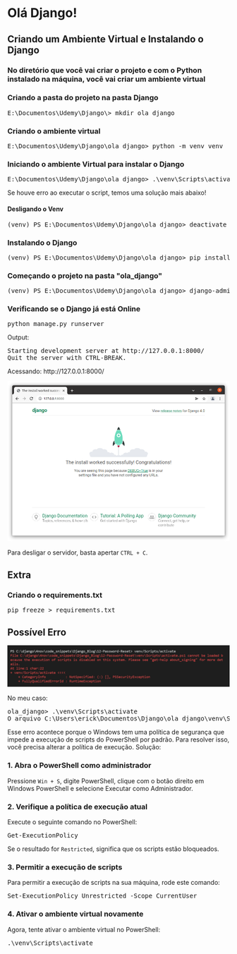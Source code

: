 <h1>Olá Django!</h1>
<h2>Criando um Ambiente Virtual e Instalando o Django</h2>

<h3>No diretório que você vai criar o projeto e com o Python instalado na máquina, você vai criar um ambiente virtual</h3>

<h3>Criando a pasta do projeto na pasta Django</h3>
<pre>E:\Documentos\Udemy\Django\> mkdir ola_django</pre>

<h3>Criando o ambiente virtual</h3>
<pre>E:\Documentos\Udemy\Django\ola_django> python -m venv venv</pre>

<h3>Iniciando o ambiente Virtual para instalar o Django</h3>
<pre>E:\Documentos\Udemy\Django\ola_django> .\venv\Scripts\activate</pre>

<p>Se houve erro ao executar o script, temos uma solução mais abaixo!</p>

<h4>Desligando o Venv</h4>
<pre>(venv) PS E:\Documentos\Udemy\Django\ola_django> deactivate</pre>

<h3>Instalando o Django</h3>
<pre>(venv) PS E:\Documentos\Udemy\Django\ola_django> pip install django</pre>

<h3>Começando o projeto na pasta "ola_django"</h3>
<pre>(venv) PS E:\Documentos\Udemy\Django\ola_django> django-admin.exe startproject project .</pre>

<h3>Verificando se o Django já está Online</h3>
<pre>python manage.py runserver</pre>

<p>Output:</p>
<pre>Starting development server at http://127.0.0.1:8000/
Quit the server with CTRL-BREAK.</pre>

<p>Acessando: http://127.0.0.1:8000/</p>
<img src="assets/DjangoHomepage.png" alt="Django - The install worked successfully! Congratulations!">

<p>Para desligar o servidor, basta apertar <code>CTRL + C</code>.</p>

<h2>Extra</h2>
<h3>Criando o requirements.txt</h3>
<pre>pip freeze > requirements.txt</pre>

<!-- Trantado Erro -->
<h2>Possível Erro</h2>

<img src="assets/error01.jpeg" alt="venv\Scripts\Activate.ps1 não pode ser carregado porque a execução de scripts foi desabilitada neste sistema">

<p>No meu caso:</p>
<pre>ola_django> .\venv\Scripts\activate
O arquivo C:\Users\erick\Documentos\Django\ola_django\venv\Scripts\Activate.ps1 não pode ser carregado porque a execução de scripts foi desabilitada neste sistema. Para obter mais informações, consulte about_Execution_Policies em https://go.microsoft.com/fwlink/?LinkID=135170.</pre>

<p>Esse erro acontece porque o Windows tem uma política de segurança que impede a execução de scripts do PowerShell por padrão. Para resolver isso, você precisa alterar a política de execução. Solução:</p>

<h3>1. Abra o PowerShell como administrador</h3>
<p>Pressione <code>Win + S</code>, digite PowerShell, clique com o botão direito em Windows PowerShell e selecione Executar como Administrador.</p>

<h3>2. Verifique a política de execução atual</h3>
<p>Execute o seguinte comando no PowerShell:</p>
<pre>Get-ExecutionPolicy</pre>
<p>Se o resultado for <code>Restricted</code>, significa que os scripts estão bloqueados.</p>

<h3>3. Permitir a execução de scripts</h3>
<p>Para permitir a execução de scripts na sua máquina, rode este comando:</p>
<pre>Set-ExecutionPolicy Unrestricted -Scope CurrentUser</pre>

<h3>4. Ativar o ambiente virtual novamente</h3>
<p>Agora, tente ativar o ambiente virtual no PowerShell:</p>
<pre>.\venv\Scripts\activate</pre>


<!-- <h2>Iniciando o projeto com django-admin startproject</h2>

<h3></h3>
<pre></pre>

<h3></h3>
<pre></pre>

<h3></h3>
<pre></pre>

<h3></h3>
<pre></pre>

<h3></h3>
<pre></pre>

<h3></h3>
<pre></pre>

<h3></h3>
<pre></pre>

<h3></h3>
<pre></pre>

<h3></h3>
<pre></pre>

<h3></h3>
<pre></pre> -->
